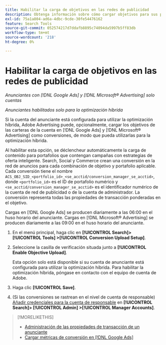 ```yaml
---
title: Habilitar la carga de objetivos en las redes de publicidad
description: Obtenga información sobre cómo cargar objetivos para sus portafolios híbridos en [!DNL Google Ads] y [!DNL Microsoft® Advertising].
exl-id: 75a1a804-ad6a-4dbc-9cde-30fe54476162
feature: Search Tools
source-git-commit: 052574217d7ddafb8895c74094da5997b5ff83db
workflow-type: tm+mt
source-wordcount: '218'
ht-degree: 0%

---
```


# Habilitar la carga de objetivos en las redes de publicidad

*Anunciantes con [!DNL Google Ads] y [!DNL Microsoft® Advertising] solo cuentas*

*Anunciantes habilitados solo para la optimización híbrida*

Si la cuenta del anunciante está configurada para utilizar la optimización híbrida, Adobe Advertising puede, opcionalmente, cargar los objetivos de las carteras de la cuenta en [!DNL Google Ads] y [!DNL Microsoft® Advertising] como conversiones, de modo que pueda utilizarlas para la optimización híbrida.

Al habilitar esta opción, se déclencheur automáticamente la carga de contenido para portafolios que contengan campañas con estrategias de oferta inteligente. Search, Social y Commerce crean una conversión en la red de anuncios para cada combinación de objetivo y portafolio aplicable. Cada conversión tiene el nombre `ACS_OBJ_SID_<portfolio_id>_<se_acctid/conversion_manager_se_acctid>`, donde `<portfolio_id>` es el ID de portafolio numérico y `<se_acctid/conversion_manager_se_acctid>` es el identificador numérico de la cuenta de red de publicidad o de la cuenta de administrador. La conversión representa todas las propiedades de transacción ponderadas en el objetivo.

Cargas en [!DNL Google Ads] se producen diariamente a las 06:00 en el huso horario del anunciante. Cargas en [!DNL Microsoft® Advertising] se producen diariamente a las 09:00 en el huso horario del anunciante.

<!-- Note to self: Conversions tracked by Google Ads and by the Microsoft Advertising universal event tracking (UET) tag aren't re-uploaded to the ad networks. -->

1. En el menú principal, haga clic en **[!UICONTROL Search]> [!UICONTROL Tools] >[!UICONTROL Conversion Upload Setup]**.

1. Seleccione la casilla de verificación situada junto a **[!UICONTROL Enable Objective Upload]**.

   Esta opción solo está disponible si su cuenta de anunciante está configurada para utilizar la optimización híbrida. Para habilitar la optimización híbrida, póngase en contacto con el equipo de cuenta de Adobe.

1. Haga clic **[!UICONTROL Save]**.

1. (Si las conversiones se rastrean en el nivel de cuenta de responsable) [Añadir credenciales para la cuenta de responsable](/help/search-social-commerce/admin/manager-accounts.md) en **[!UICONTROL Search]> [!UICONTROL Admin] >[!UICONTROL Manager Accounts]**.

>[!MORELIKETHIS]
>
>* [Administración de las propiedades de transacción de un anunciante](/help/search-social-commerce/admin/transaction-properties/transaction-property-about.md)
>* [Cargar métricas de conversión en [!DNL Google Ads]](conversion-metrics-upload-to-google.md)
